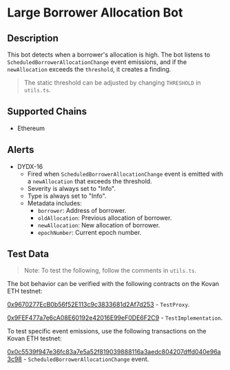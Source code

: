 # Large Borrower Allocation Bot

## Description

This bot detects when a borrower's allocation is high. The bot listens to `ScheduledBorrowerAllocationChange` event emissions, and if the `newAllocation` exceeds the `threshold`, it creates a finding.
> The static threshold can be adjusted by changing `THRESHOLD` in `utils.ts`. 

## Supported Chains

- Ethereum

## Alerts

- DYDX-16
  - Fired when `ScheduledBorrowerAllocationChange` event is emitted with a `newAllocation` that exceeds the threshold.
  - Severity is always set to "Info".
  - Type is always set to "Info".
  - Metadata includes:
    - `borrower`: Address of borrower.
    - `oldAllocation`: Previous allocation of borrower.
    - `newAllocation`: New allocation of borrower.
    - `epochNumber`: Current epoch number.

## Test Data

> Note: To test the following, follow the comments in `utils.ts`.

The bot behavior can be verified with the following contracts on the Kovan ETH testnet:

[0x9670277EcB0b56f52E113c9c3833681d2Af7d253](https://kovan.etherscan.io/address/0x9670277ecb0b56f52e113c9c3833681d2af7d253) - `TestProxy`.

[0x9FEF477a7e6cA08E60192e42016E99eF0DE6F2C9](https://kovan.etherscan.io/address/0x9FEF477a7e6cA08E60192e42016E99eF0DE6F2C9) - `TestImplementation`.

To test specific event emissions, use the following transactions on the Kovan ETH testnet:

[0x0c5539f947e36fc83a7e5a52f819039888116a3aedc804207dffd040e96a3c98](https://kovan.etherscan.io/tx/0x0c5539f947e36fc83a7e5a52f819039888116a3aedc804207dffd040e96a3c98) - `ScheduledBorrowerAllocationChange` event.